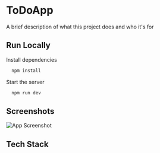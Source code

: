 
# ToDoApp

A brief description of what this project does and who it's for


## Run Locally


Install dependencies

```bash
  npm install
```

Start the server

```bash
  npm run dev
```


## Screenshots

![App Screenshot](https://via.placeholder.com/468x300?text=App+Screenshot+Here)


## Tech Stack



